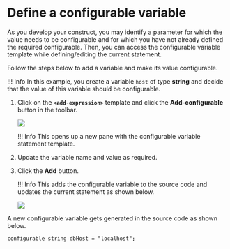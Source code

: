 # Define a configurable variable

As you develop your construct, you may identify a parameter for which the value needs to be configurable and for which you have not already defined the required configurable. Then, you can access the configurable variable template while defining/editing the current statement. 

Follow the steps below to add a variable and make its value configurable.

!!! Info 
    In this example, you create a variable `host` of type **string** and decide that the value of this variable should be configurable.

1. Click on the **`<add-expression>`** template and click the **Add-configurable** button in the toolbar.

    <img src="/learn/images/vs-code-extension/statement-editor/add-configurable-button-click.gif" class="cInlineImage-half"/>

    !!! Info 
        This opens up a new pane with the configurable variable statement template.

 2. Update the variable name and value as required. 
 
 3. Click the **Add** button. 

    !!! Info 
        This adds the configurable variable to the source code and updates the current statement as shown below. 
 
    <img src="/learn/images/vs-code-extension/statement-editor/add-conifgurable.gif" class="cInlineImage-half"/>

A new configurable variable gets generated in the source code as shown below.

 ```ballerina
 configurable string dbHost = "localhost";
 ```
